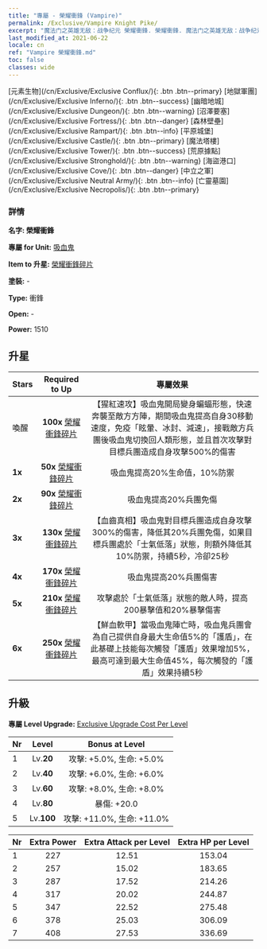 ```yaml
---
title: "專屬 - 榮耀衝鋒 (Vampire)"
permalink: /Exclusive/Vampire Knight Pike/
excerpt: "魔法门之英雄无敌：战争纪元 榮耀衝鋒. 榮耀衝鋒. 魔法门之英雄无敌：战争纪元 專屬 榮耀衝鋒. 吸血鬼 專屬."
last_modified_at: 2021-06-22
locale: cn
ref: "Vampire 榮耀衝鋒.md"
toc: false
classes: wide
---
```

 [元素生物](/cn/Exclusive/Exclusive Conflux/){: .btn .btn--primary} [地獄軍團](/cn/Exclusive/Exclusive Inferno/){: .btn .btn--success} [幽暗地城](/cn/Exclusive/Exclusive Dungeon/){: .btn .btn--warning} [沼澤要塞](/cn/Exclusive/Exclusive Fortress/){: .btn .btn--danger} [森林壁壘](/cn/Exclusive/Exclusive Rampart/){: .btn .btn--info} [平原城堡](/cn/Exclusive/Exclusive Castle/){: .btn .btn--primary} [魔法塔樓](/cn/Exclusive/Exclusive Tower/){: .btn .btn--success} [荒原據點](/cn/Exclusive/Exclusive Stronghold/){: .btn .btn--warning} [海盜港口](/cn/Exclusive/Exclusive Cove/){: .btn .btn--danger} [中立之軍](/cn/Exclusive/Exclusive Neutral Army/){: .btn .btn--info} [亡靈墓園](/cn/Exclusive/Exclusive Necropolis/){: .btn .btn--primary} 

### 詳情
 **名字: 榮耀衝鋒** 

 **專屬 for Unit:** [吸血鬼](/cn/units/Vampire/) 

 **Item to 升星:** [榮耀衝鋒碎片](/cn/Items/con_916/)

 **塗裝:** -

 **Type:** 衝鋒

 **Open:** -

 **Power:** 1510

## 升星

  |     Stars    |  Required to Up | 專屬效果 |
  |:-------------|:---------------:|:---------------:|
  |  喚醒  | **100x** [榮耀衝鋒碎片](/cn/Items/con_916/) | 【猩紅速攻】吸血鬼開局變身蝙蝠形態，快速奔襲至敵方方陣，期間吸血鬼提高自身30移動速度，免疫「眩暈、冰封、減速」，接戰敵方兵團後吸血鬼切換回人類形態，並且首次攻擊對目標兵團造成自身攻擊500%的傷害 |
  | **1x** <i class="fas fa-star"/> | **50x** [榮耀衝鋒碎片](/cn/Items/con_916/) | 吸血鬼提高20%生命值，10%防禦 |
  | **2x** <i class="fas fa-star"/> | **90x** [榮耀衝鋒碎片](/cn/Items/con_916/) | 吸血鬼提高20%兵團免傷 |
  | **3x** <i class="fas fa-star"/> | **130x** [榮耀衝鋒碎片](/cn/Items/con_916/) | 【血齒真相】吸血鬼對目標兵團造成自身攻擊300%的傷害，降低其20%兵團免傷，如果目標兵團處於「士氣低落」狀態，則額外降低其10%防禦，持續5秒，冷卻25秒 |
  | **4x** <i class="fas fa-star"/> | **170x** [榮耀衝鋒碎片](/cn/Items/con_916/) | 吸血鬼提高20%兵團傷害 |
  | **5x** <i class="fas fa-star"/> | **210x** [榮耀衝鋒碎片](/cn/Items/con_916/) | 攻擊處於「士氣低落」狀態的敵人時，提高200暴擊值和20%暴擊傷害 |
  | **6x** <i class="fas fa-star"/> | **250x** [榮耀衝鋒碎片](/cn/Items/con_916/) | 【鮮血軟甲】當吸血鬼陣亡時，吸血鬼兵團會為自己提供自身最大生命值5%的「護盾」，在此基礎上技能每次觸發「護盾」效果增加5%，最高可達到最大生命值45%，每次觸發的「護盾」效果持續5秒 |


## 升級
 **專屬 Level Upgrade:** [Exclusive Upgrade Cost Per Level](/Exclusive/ExclusiveUpgradeCostPerLevel/)

  |  Nr  |   Level  | Bonus at Level |
  |:-----|:--------:|:--------------:|
  | 1 | Lv.**20** | 攻擊: +5.0%, 生命: +5.0% |
  | 2 | Lv.**40** | 攻擊: +6.0%, 生命: +6.0% |
  | 3 | Lv.**60** | 攻擊: +8.0%, 生命: +8.0% |
  | 4 | Lv.**80** | 暴傷: +20.0 |
  | 5 | Lv.**100** | 攻擊: +11.0%, 生命: +11.0% |


  |  Nr  |  Extra Power | Extra Attack per Level | Extra HP per Level |
  |:-----|:--------:|:--------:|:--------:|
  | 1 | 227 | 12.51 | 153.04 |
  | 2 | 257 | 15.02 | 183.65 |
  | 3 | 287 | 17.52 | 214.26 |
  | 4 | 317 | 20.02 | 244.87 |
  | 5 | 347 | 22.52 | 275.48 |
  | 6 | 378 | 25.03 | 306.09 |
  | 7 | 408 | 27.53 | 336.69 |


